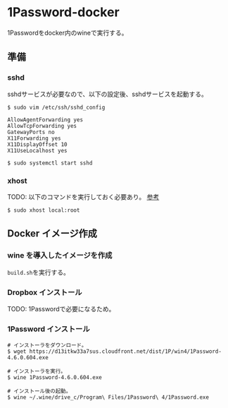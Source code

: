 # 1Password-docker
1Passwordをdocker内のwineで実行する。

## 準備

### sshd
sshdサービスが必要なので、以下の設定後、sshdサービスを起動する。
```
$ sudo vim /etc/ssh/sshd_config

AllowAgentForwarding yes
AllowTcpForwarding yes
GatewayPorts no
X11Forwarding yes
X11DisplayOffset 10
X11UseLocalhost yes

$ sudo systemctl start sshd
```

### xhost
TODO: 以下のコマンドを実行しておく必要あり。
[参考](http://stackoverflow.com/questions/28392949/running-chromium-inside-docker-gtk-cannot-open-display-0)
```
$ sudo xhost local:root
```

## Docker イメージ作成

### wine を導入したイメージを作成
`build.sh`を実行する。

### Dropbox インストール
TODO: 1Passwordで必要になるため。

### 1Password インストール
```
# インストーラをダウンロード。
$ wget https://d13itkw33a7sus.cloudfront.net/dist/1P/win4/1Password-4.6.0.604.exe

# インストーラを実行。
$ wine 1Password-4.6.0.604.exe

# インストール後の起動。
$ wine ~/.wine/drive_c/Program\ Files/1Password\ 4/1Password.exe
```
